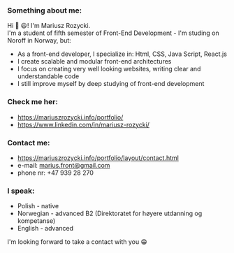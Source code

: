 ### Something about me:
Hi	:wave: :smiley:! I'm Mariusz Rozycki. <br> 
I'm a student of fifth semester of Front-End Development - I'm studing on Noroff in Norway, but:
* As a front-end developer, I specialize in: Html, CSS, Java Script, React.js <br> 
* I create scalable and modular front-end architectures <br>
* I focus on creating very well looking websites, writing clear and understandable code <br>
* I still improve myself by deep studying of front-end development

### Check me her:
* https://mariuszrozycki.info/portfolio/
* https://www.linkedin.com/in/mariusz-rozycki/

### Contact me:
* https://mariuszrozycki.info/portfolio/layout/contact.html
* e-mail: <marius.front@gmail.com>
* phone nr: +47 939 28 270

### I speak:
* Polish - native
* Norwegian - advanced B2 (Direktoratet for høyere utdanning og kompetanse)
* English - advanced

I'm looking forward to take a contact with you :grin:
